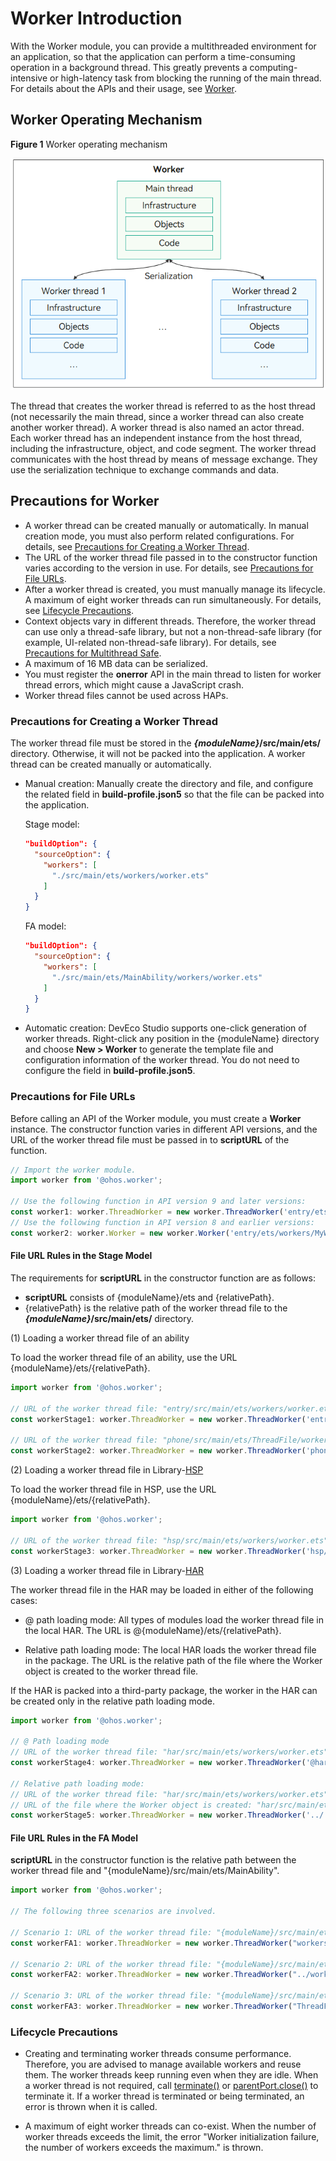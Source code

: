# Worker Introduction

With the Worker module, you can provide a multithreaded environment for an application, so that the application can perform a time-consuming operation in a background thread. This greatly prevents a computing-intensive or high-latency task from blocking the running of the main thread. For details about the APIs and their usage, see [Worker](../reference/apis-arkts/js-apis-worker.md).


## Worker Operating Mechanism

**Figure 1** Worker operating mechanism

![worker](figures/worker.png)

The thread that creates the worker thread is referred to as the host thread (not necessarily the main thread, since a worker thread can also create another worker thread). A worker thread is also named an actor thread. Each worker thread has an independent instance from the host thread, including the infrastructure, object, and code segment. The worker thread communicates with the host thread by means of message exchange. They use the serialization technique to exchange commands and data.


## Precautions for Worker

- A worker thread can be created manually or automatically. In manual creation mode, you must also perform related configurations. For details, see [Precautions for Creating a Worker Thread](#precautions-for-creating-a-worker-thread).
- The URL of the worker thread file passed in to the constructor function varies according to the version in use. For details, see [Precautions for File URLs](#precautions-for-file-urls).
- After a worker thread is created, you must manually manage its lifecycle. A maximum of eight worker threads can run simultaneously. For details, see [Lifecycle Precautions](#lifecycle-precautions).
- Context objects vary in different threads. Therefore, the worker thread can use only a thread-safe library, but not a non-thread-safe library (for example, UI-related non-thread-safe library). For details, see [Precautions for Multithread Safe](multi-thread-safety.md).
- A maximum of 16 MB data can be serialized.
- You must register the **onerror** API in the main thread to listen for worker thread errors, which might cause a JavaScript crash.
- Worker thread files cannot be used across HAPs.

### Precautions for Creating a Worker Thread

The worker thread file must be stored in the ***{moduleName}*/src/main/ets/** directory. Otherwise, it will not be packed into the application. A worker thread can be created manually or automatically.

- Manual creation: Manually create the directory and file, and configure the related field in **build-profile.json5** so that the file can be packed into the application.

  Stage model:

  ```json
  "buildOption": {
    "sourceOption": {
      "workers": [
        "./src/main/ets/workers/worker.ets"
      ]
    }
  }
  ```

  FA model:

  ```json
  "buildOption": {
    "sourceOption": {
      "workers": [
        "./src/main/ets/MainAbility/workers/worker.ets"
      ]
    }
  }
  ```

- Automatic creation: DevEco Studio supports one-click generation of worker threads. Right-click any position in the {moduleName} directory and choose **New > Worker** to generate the template file and configuration information of the worker thread. You do not need to configure the field in **build-profile.json5**.


### Precautions for File URLs

Before calling an API of the Worker module, you must create a **Worker** instance. The constructor function varies in different API versions, and the URL of the worker thread file must be passed in to **scriptURL** of the function.

```ts
// Import the worker module.
import worker from '@ohos.worker';

// Use the following function in API version 9 and later versions:
const worker1: worker.ThreadWorker = new worker.ThreadWorker('entry/ets/workers/MyWorker.ets');
// Use the following function in API version 8 and earlier versions:
const worker2: worker.Worker = new worker.Worker('entry/ets/workers/MyWorker.ets');
```

#### File URL Rules in the Stage Model

The requirements for **scriptURL** in the constructor function are as follows:

- **scriptURL** consists of {moduleName}/ets and {relativePath}.
- {relativePath} is the relative path of the worker thread file to the ***{moduleName}*/src/main/ets/** directory.

(1) Loading a worker thread file of an ability

To load the worker thread file of an ability, use the URL {moduleName}/ets/{relativePath}.

```ts
import worker from '@ohos.worker';

// URL of the worker thread file: "entry/src/main/ets/workers/worker.ets"
const workerStage1: worker.ThreadWorker = new worker.ThreadWorker('entry/ets/workers/worker.ets');

// URL of the worker thread file: "phone/src/main/ets/ThreadFile/workers/worker.ets"
const workerStage2: worker.ThreadWorker = new worker.ThreadWorker('phone/ets/ThreadFile/workers/worker.ets');
```

(2) Loading a worker thread file in Library-[HSP](../quick-start/in-app-hsp.md)

To load the worker thread file in HSP, use the URL {moduleName}/ets/{relativePath}.

```ts
import worker from '@ohos.worker';

// URL of the worker thread file: "hsp/src/main/ets/workers/worker.ets"
const workerStage3: worker.ThreadWorker = new worker.ThreadWorker('hsp/ets/workers/worker.ets');
```

(3) Loading a worker thread file in Library-[HAR](../quick-start/har-package.md)

The worker thread file in the HAR may be loaded in either of the following cases:

- @ path loading mode: All types of modules load the worker thread file in the local HAR. The URL is @{moduleName}/ets/{relativePath}.

- Relative path loading mode: The local HAR loads the worker thread file in the package. The URL is the relative path of the file where the Worker object is created to the worker thread file.

If the HAR is packed into a third-party package, the worker in the HAR can be created only in the relative path loading mode.

```ts
import worker from '@ohos.worker';

// @ Path loading mode
// URL of the worker thread file: "har/src/main/ets/workers/worker.ets"
const workerStage4: worker.ThreadWorker = new worker.ThreadWorker('@har/ets/workers/worker.ets');

// Relative path loading mode:
// URL of the worker thread file: "har/src/main/ets/workers/worker.ets"
// URL of the file where the Worker object is created: "har/src/main/ets/components/mainpage/MainPage.ets"
const workerStage5: worker.ThreadWorker = new worker.ThreadWorker('../../workers/worker.ets');
```

#### File URL Rules in the FA Model

**scriptURL** in the constructor function is the relative path between the worker thread file and "{moduleName}/src/main/ets/MainAbility".

```ts
import worker from '@ohos.worker';

// The following three scenarios are involved.

// Scenario 1: URL of the worker thread file: "{moduleName}/src/main/ets/MainAbility/workers/worker.ets"
const workerFA1: worker.ThreadWorker = new worker.ThreadWorker("workers/worker.ets", {name:"first worker in FA model"});

// Scenario 2: URL of the worker thread file: "{moduleName}/src/main/ets/workers/worker.ets"
const workerFA2: worker.ThreadWorker = new worker.ThreadWorker("../workers/worker.ets");

// Scenario 3: URL of the worker thread file: "{moduleName}/src/main/ets/MainAbility/ThreadFile/workers/worker.ets"
const workerFA3: worker.ThreadWorker = new worker.ThreadWorker("ThreadFile/workers/worker.ets");
```



### Lifecycle Precautions

- Creating and terminating worker threads consume performance. Therefore, you are advised to manage available workers and reuse them. The worker threads keep running even when they are idle. When a worker thread is not required, call [terminate()](../reference/apis-arkts/js-apis-worker.md#terminate9) or [parentPort.close()](../reference/apis-arkts/js-apis-worker.md#close9) to terminate it. If a worker thread is terminated or being terminated, an error is thrown when it is called.


- A maximum of eight worker threads can co-exist. When the number of worker threads exceeds the limit, the error "Worker initialization failure, the number of workers exceeds the maximum." is thrown.
